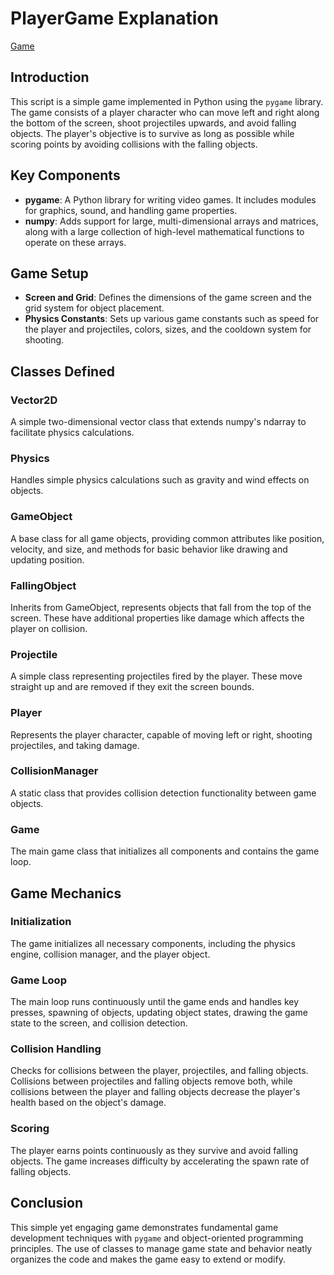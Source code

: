 # PlayerGame Explanation

[Game](../../Game/player.py)

## Introduction

This script is a simple game implemented in Python using the `pygame` library. The game consists of a player character who can move left and right along the bottom of the screen, shoot projectiles upwards, and avoid falling objects. The player's objective is to survive as long as possible while scoring points by avoiding collisions with the falling objects.

## Key Components

- **pygame**: A Python library for writing video games. It includes modules for graphics, sound, and handling game properties.
- **numpy**: Adds support for large, multi-dimensional arrays and matrices, along with a large collection of high-level mathematical functions to operate on these arrays.

## Game Setup

- **Screen and Grid**: Defines the dimensions of the game screen and the grid system for object placement.
- **Physics Constants**: Sets up various game constants such as speed for the player and projectiles, colors, sizes, and the cooldown system for shooting.

## Classes Defined

### Vector2D

A simple two-dimensional vector class that extends numpy's ndarray to facilitate physics calculations.

### Physics

Handles simple physics calculations such as gravity and wind effects on objects.

### GameObject

A base class for all game objects, providing common attributes like position, velocity, and size, and methods for basic behavior like drawing and updating position.

### FallingObject

Inherits from GameObject, represents objects that fall from the top of the screen. These have additional properties like damage which affects the player on collision.

### Projectile

A simple class representing projectiles fired by the player. These move straight up and are removed if they exit the screen bounds.

### Player

Represents the player character, capable of moving left or right, shooting projectiles, and taking damage.

### CollisionManager

A static class that provides collision detection functionality between game objects.

### Game

The main game class that initializes all components and contains the game loop.

## Game Mechanics

### Initialization

The game initializes all necessary components, including the physics engine, collision manager, and the player object.

### Game Loop

The main loop runs continuously until the game ends and handles key presses, spawning of objects, updating object states, drawing the game state to the screen, and collision detection.

### Collision Handling

Checks for collisions between the player, projectiles, and falling objects. Collisions between projectiles and falling objects remove both, while collisions between the player and falling objects decrease the player's health based on the object's damage.

### Scoring

The player earns points continuously as they survive and avoid falling objects. The game increases difficulty by accelerating the spawn rate of falling objects.

## Conclusion

This simple yet engaging game demonstrates fundamental game development techniques with `pygame` and object-oriented programming principles. The use of classes to manage game state and behavior neatly organizes the code and makes the game easy to extend or modify.
